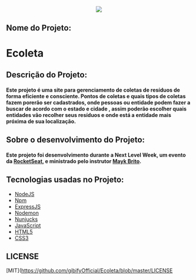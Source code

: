 <h1 align="center">
<img src="https://github.com/gibifyOfficial/Ecoleta/blob/master/public/assets/template-ecoleta.png">
</h1>

 ## Nome do Projeto:
 # Ecoleta
 ## Descrição do Projeto:
 #### Este projeto é uma site para gerenciamento de coletas de resíduos de forma eficiente e consciente. Pontos de coletas e quais tipos de coletas fazem porerão ser cadastrados, onde pessoas ou entidade podem fazer a buscar de acordo com o estado e cidade , assim poderão escolher quais entidades vão recolher seus resíduos e onde está a entidade mais próxima de sua localização.
 ## Sobre o desenvolvimento do Projeto:
 #### Este projeto foi desenvolvimento durante a Next Level Week, um evento da <a href="https://rocketseat.com.br" target="_blank">RocketSeat</a>, e ministrado pelo instrutor <a href="https://github.com/maykbrito" target="_blank">Mayk Brito</a>.
 ## Tecnologias usadas no Projeto:
 * <a href="https://nodejs.org/en/download/" target="_blank">NodeJS</a>
 * [Npm](https://www.npmjs.com/get-npm)
 * [ExpressJS](https://expressjs.com/)
 * [Nodemon](https://nodemon.io/)
 * [Nunjucks](https://mozilla.github.io/nunjucks/getting-started.html)
 * [JavaScript](https://www.javascript.com/)
 * [HTML5](https://developer.mozilla.org/en-US/docs/Web/Guide/HTML/HTML5)
 * [CSS3](https://developer.mozilla.org/en-US/docs/Archive/CSS3)
 
 ## LICENSE
 [MIT](https://github.com/gibifyOfficial/Ecoleta/blob/master/LICENSE
  
